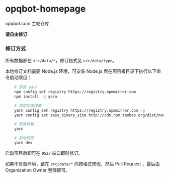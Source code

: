 # opqbot-homepage

opqbot.com 主站仓库

**请自由修订**

### 修订方式

所有数据都在 `src/data/*`，修订格式见 `src/data/type`。

本地修订文档需要 Node.js 环境，可安装 Node.js 后在项目根目录下执行以下命令启动项目：

```bash
    # 安装 yarn
    npm config set registry https://registry.npmmirror.com
    npm install -g yarn

    # 设定加速镜像
    yarn config set registry https://registry.npmmirror.com -g
    yarn config set sass_binary_site http://cdn.npm.taobao.org/dist/node-sass -g

    # 安装依赖
    yarn

    # 启动项目
    yarn dev
```

启动项目后即可在 `9527` 端口即时修订。

如果不具备环境，请在 `src/data/*` 内按格式修改，然后 Pull Request ，最后由 Organization Owner 整理即可。
